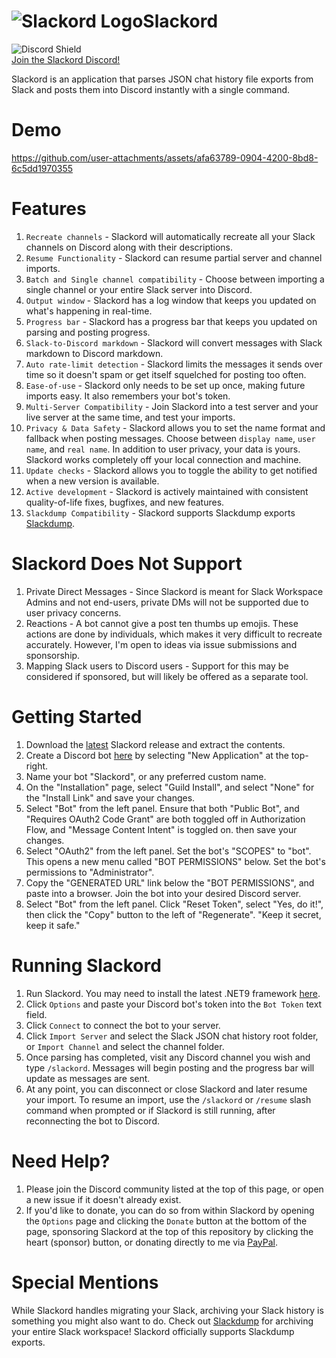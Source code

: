 # ![Slackord Logo](https://i.imgur.com/PyVjqzL.png)Slackord
![Discord Shield](https://discordapp.com/api/guilds/1095636526873972766/widget.png?style=shield)    
[Join the Slackord Discord!](https://discord.gg/yccMweYPN8)

Slackord is an application that parses JSON chat history file exports from Slack and posts them into Discord instantly with a single command.

# Demo
https://github.com/user-attachments/assets/afa63789-0904-4200-8bd8-6c5dd1970355

# Features
1. `Recreate channels` - Slackord will automatically recreate all your Slack channels on Discord along with their descriptions.
1. `Resume Functionality` - Slackord can resume partial server and channel imports.
1. `Batch and Single channel compatibility` - Choose between importing a single channel or your entire Slack server into Discord.
1. `Output window` - Slackord has a log window that keeps you updated on what's happening in real-time.
1. `Progress bar` - Slackord has a progress bar that keeps you updated on parsing and posting progress.
1. `Slack-to-Discord markdown` - Slackord will convert messages with Slack markdown to Discord markdown.
1. `Auto rate-limit detection` - Slackord limits the messages it sends over time so it doesn't spam or get itself squelched for posting too often.
1. `Ease-of-use` - Slackord only needs to be set up once, making future imports easy. It also remembers your bot's token.
1. `Multi-Server Compatibility` - Join Slackord into a test server and your live server at the same time, and test your imports.
1. `Privacy & Data Safety` - Slackord allows you to set the name format and fallback when posting messages. Choose between `display name`, `user name`, and `real name`. In addition to user privacy, your data is yours. Slackord works completely off your local connection and machine.
1. `Update checks` - Slackord allows you to toggle the ability to get notified when a new version is available.
1. `Active development` - Slackord is actively maintained with consistent quality-of-life fixes, bugfixes, and new features.
1. `Slackdump Compatibility` - Slackord supports Slackdump exports [Slackdump](https://github.com/rusq/slackdump).

# Slackord Does Not Support
1. Private Direct Messages - Since Slackord is meant for Slack Workspace Admins and not end-users, private DMs will not be supported due to user privacy concerns.
1. Reactions - A bot cannot give a post ten thumbs up emojis. These actions are done by individuals, which makes it very difficult to recreate accurately. However, I'm open to ideas via issue submissions and sponsorship.
1. Mapping Slack users to Discord users - Support for this may be considered if sponsored, but will likely be offered as a separate tool.

# Getting Started
1. Download the [latest](https://github.com/thomasloupe/Slackord/releases) Slackord release and extract the contents.
1. Create a Discord bot [here](https://discord.com/developers/applications) by selecting "New Application" at the top-right.
1. Name your bot "Slackord", or any preferred custom name.
1. On the "Installation" page, select "Guild Install", and select "None" for the "Install Link" and save your changes.
1. Select "Bot" from the left panel. Ensure that both "Public Bot", and "Requires OAuth2 Code Grant" are both toggled off in Authorization Flow, and "Message Content Intent" is toggled on. then save your changes.
1. Select "OAuth2" from the left panel. Set the bot's "SCOPES" to "bot". This opens a new menu called "BOT PERMISSIONS" below. Set the bot's permissions to "Administrator".
1. Copy the "GENERATED URL" link below the "BOT PERMISSIONS", and paste into a browser. Join the bot into your desired Discord server.
1. Select "Bot" from the left panel. Click "Reset Token", select "Yes, do it!", then click the "Copy" button to the left of "Regenerate". "Keep it secret, keep it safe."

# Running Slackord
1. Run Slackord. You may need to install the latest .NET9 framework [here](https://builds.dotnet.microsoft.com/dotnet/Runtime/9.0.5/dotnet-runtime-9.0.5-win-x64.exe).
1. Click `Options` and paste your Discord bot's token into the `Bot Token` text field.
1. Click `Connect` to connect the bot to your server.
1. Click `Import Server` and select the Slack JSON chat history root folder, or `Import Channel` and select the channel folder.
1. Once parsing has completed, visit any Discord channel you wish and type `/slackord`. Messages will begin posting and the progress bar will update as messages are sent.
1. At any point, you can disconnect or close Slackord and later resume your import. To resume an import, use the `/slackord` or `/resume` slash command when prompted or if Slackord is still running, after reconnecting the bot to Discord.

# Need Help?
1. Please join the Discord community listed at the top of this page, or open a new issue if it doesn't already exist.
1. If you'd like to donate, you can do so from within Slackord by opening the `Options` page and clicking the `Donate` button at the bottom of the page, sponsoring Slackord at the top of this repository by clicking the heart (sponsor) button, or donating directly to me via [PayPal](https://paypal.me/thomasloupe).

# Special Mentions
While Slackord handles migrating your Slack, archiving your Slack history is something you might also want to do. Check out [Slackdump](https://github.com/rusq/slackdump) for archiving your entire Slack workspace! Slackord officially supports Slackdump exports.
